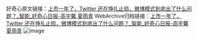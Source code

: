 好奇心原文链接：[上市一年了，Twitter 还在挣扎止损，微博模式到底出了什么问题？_智能_好奇心日报-高宇馨 夏雨青](https://www.qdaily.com/articles/3678.html)
WebArchive归档链接：[上市一年了，Twitter 还在挣扎止损，微博模式到底出了什么问题？_智能_好奇心日报-高宇馨 夏雨青](http://web.archive.org/web/20171115192237/http://www.qdaily.com/articles/3678.html)
![image](http://ww3.sinaimg.cn/large/007d5XDply1g3vczwfkg8j30mxcmsx6q)